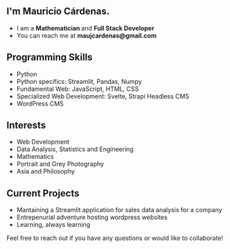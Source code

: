 <h2>I'm Mauricio Cárdenas.</h2>
<ul>
<li>I am a <strong> Mathematician </strong> and <strong>Full Stack Developer</strong></li>
<li>You can reach me at <strong>maujcardenas@gmail.com</strong></li>
</ul>
<h2>Programming Skills</h2>
<div>
  <ul>
    <li>Python</li>
    <li>Python specifics: Streamlit, Pandas, Numpy</li>
    <li>Fundamental Web: JavaScript, HTML, CSS</li>
    <li>Specialized Web Development: Svelte, Strapi Headless CMS</li>
    <li>WordPress CMS</li>
  </ul>
</div>

<h2>Interests</h2>
<div>
    <ul>
    <li>Web Development</li>
    <li>Data Analysis, Statistics and Engineering</li>
    <li>Mathematics</li>
    <li>Portrait and Grey Photography</li>
    <li>Asia and Philosophy</li>
  </ul>
</div>

<h2>Current Projects</h2>
<ul>
  <li> Mantaining a Streamlit application for sales data analysis for a company</li>
  <li> Entrepenurial adventure hosting wordpress websites </li>
  <li> Learning, always learning </li>
</ul>

<p>Feel free to reach out if you have any questions or would like to collaborate!</p>

